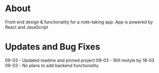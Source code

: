 # About
Front end design & functionality for a note-taking app.
App is powered by React and JavaScript 

# Updates and Bug Fixes
09-03 - Updated readme and pinned project
09-03 - Will restyle by 18-03
09-03 - No plans to add backend functionality 
